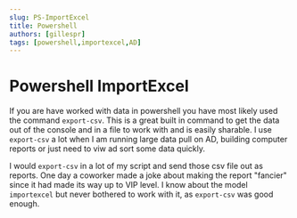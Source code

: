 ```yaml
---
slug: PS-ImportExcel
title: Powershell 
authors: [gillespr]
tags: [powershell,importexcel,AD]
---
```


# Powershell ImportExcel
If you are have worked with data in powershell you have most likely used the command `export-csv`. This is a great built in command to get the data out of the console and in a file to work with and is easily sharable. I use `export-csv` a lot when I am running large data pull on AD, building computer reports or just need to viw ad sort some data quickly. 
<!-- truncate -->
I would `export-csv` in a lot of my script and send those csv file out as reports. One day a coworker made a joke about making the report "fancier" since it had made its way up to VIP level. I know about the model `importexcel` but never bothered to work with it, as `export-csv` was good enough. 

